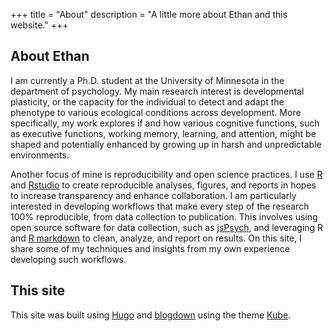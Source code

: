 +++
title = "About"
description = "A little more about Ethan and this website."
+++

## About Ethan

I am currently a Ph.D. student at the University of Minnesota in the department of psychology. My main research interest is developmental plasticity, or the capacity for the individual to detect and adapt the phenotype to various ecological conditions across development. More specifically, my work explores if and how various cognitive functions, such as executive functions, working memory, learning, and attention, might be shaped and potentially enhanced by growing up in harsh and unpredictable environments.

Another focus of mine is reproducibility and open science practices. I use [R](https://cran.rstudio.com/) and [Rstudio](http://www.rstudio.com/) to create reproducible analyses, figures, and reports in hopes to increase transparency and enhance collaboration. I am particularly interested in developing workflows that make every step of the research 100% reproducible, from data collection to publication. This involves using open source software for data collection, such as [jsPsych](http://www.jspsych.org/), and leveraging R and [R markdown](http://rmarkdown.rstudio.com/) to clean, analyze, and report on results. On this site, I share some of my techniques and insights from my own experience developing such workflows.

## This site

This site was built using [Hugo](https://gohugo.io) and [blogdown](https://bookdown.org/yihui/blogdown) using the theme [Kube](https://themes.gohugo.io/kube/). 